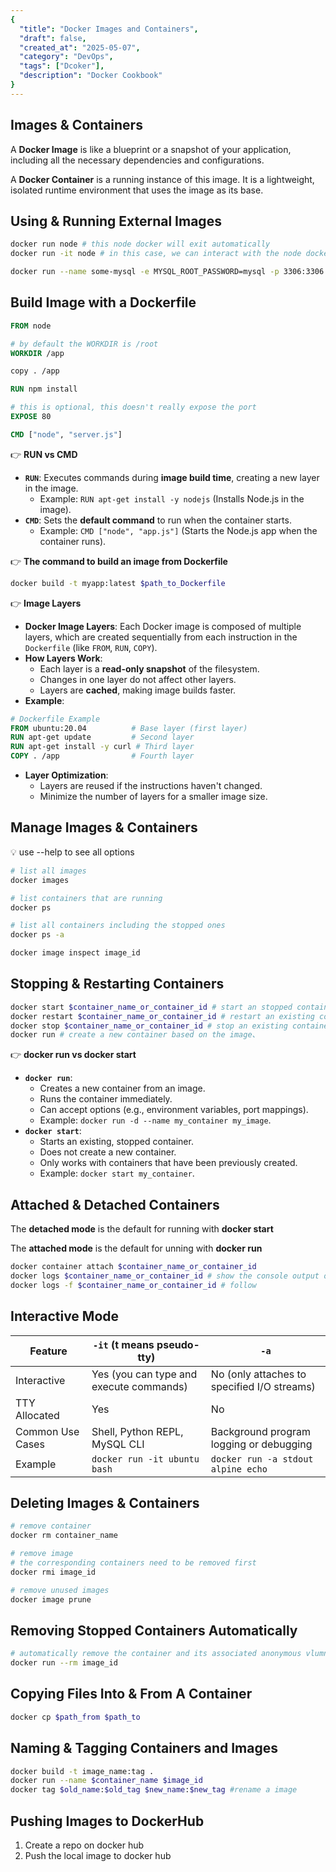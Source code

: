 ```yaml
---
{
  "title": "Docker Images and Containers",
  "draft": false,
  "created_at": "2025-05-07",
  "category": "DevOps",
  "tags": ["Dcoker"],
  "description": "Docker Cookbook"
}
---
```




## Images & Containers

A **Docker Image** is like a blueprint or a snapshot of your application, including all the necessary dependencies and configurations.

A **Docker Container** is a running instance of this image. It is a lightweight, isolated runtime environment that uses the image as its base.



## Using & Running External Images

```bash
docker run node # this node docker will exit automatically
docker run -it node # in this case, we can interact with the node docker

docker run --name some-mysql -e MYSQL_ROOT_PASSWORD=mysql -p 3306:3306 -d mysql:9.3.0
```



## Build Image with a Dockerfile

```dockerfile
FROM node

# by default the WORKDIR is /root
WORKDIR /app

copy . /app

RUN npm install

# this is optional, this doesn't really expose the port
EXPOSE 80

CMD ["node", "server.js"]
```

👉 **RUN vs CMD**

* **`RUN`**: Executes commands during **image build time**, creating a new layer in the image.
  - Example: `RUN apt-get install -y nodejs` (Installs Node.js in the image).
* **`CMD`**: Sets the **default command** to run when the container starts.
  - Example: `CMD ["node", "app.js"]` (Starts the Node.js app when the container runs).

👉 **The command to build an image from Dockerfile**

```bash
docker build -t myapp:latest $path_to_Dockerfile
```

👉 **Image Layers**

- **Docker Image Layers**: Each Docker image is composed of multiple layers, which are created sequentially from each instruction in the `Dockerfile` (like `FROM`, `RUN`, `COPY`).
- **How Layers Work**:
  - Each layer is a **read-only snapshot** of the filesystem.
  - Changes in one layer do not affect other layers.
  - Layers are **cached**, making image builds faster.
- **Example**:

```dockerfile
# Dockerfile Example
FROM ubuntu:20.04          # Base layer (first layer)
RUN apt-get update         # Second layer
RUN apt-get install -y curl # Third layer
COPY . /app                # Fourth layer
```

- **Layer Optimization**:
  - Layers are reused if the instructions haven't changed.
  - Minimize the number of layers for a smaller image size.

## Manage Images & Containers

💡 use --help to see all options

```bash
# list all images
docker images

# list containers that are running
docker ps

# list all containers including the stopped ones
docker ps -a

docker image inspect image_id
```

## Stopping & Restarting Containers

```bash
docker start $container_name_or_container_id # start an stopped container, by default in detach mode
docker restart $container_name_or_container_id # restart an existing container
docker stop $container_name_or_container_id # stop an existing container
docker run # create a new container based on the image、
```

👉 **docker run vs docker start**

- **`docker run`**:
  - Creates a new container from an image.
  - Runs the container immediately.
  - Can accept options (e.g., environment variables, port mappings).
  - Example: `docker run -d --name my_container my_image`.
- **`docker start`**:
  - Starts an existing, stopped container.
  - Does not create a new container.
  - Only works with containers that have been previously created.
  - Example: `docker start my_container`.

## Attached & Detached Containers

The **detached mode** is the default for running with **docker start**

The **attached mode** is the default for unning with **docker run**

```bash
docker container attach $container_name_or_container_id
docker logs $container_name_or_container_id # show the console output of container
docker logs -f $container_name_or_container_id # follow
```

## Interactive Mode

| Feature          | `-it` (t means pseudo-tty)              | `-a`                                        |
| ---------------- | --------------------------------------- | ------------------------------------------- |
| Interactive      | Yes (you can type and execute commands) | No (only attaches to specified I/O streams) |
| TTY Allocated    | Yes                                     | No                                          |
| Common Use Cases | Shell, Python REPL, MySQL CLI           | Background program logging or debugging     |
| Example          | `docker run -it ubuntu bash`            | `docker run -a stdout alpine echo`          |

## Deleting Images & Containers

```bash
# remove container
docker rm container_name

# remove image
# the corresponding containers need to be removed first
docker rmi image_id

# remove unused images
docker image prune
```

## Removing Stopped Containers Automatically

```bash
# automatically remove the container and its associated anonymous vlumns when it exits
docker run --rm image_id
```

## Copying Files Into & From A Container

```bash
docker cp $path_from $path_to
```

## Naming & Tagging Containers and Images

```bash
docker build -t image_name:tag . 
docker run --name $container_name $image_id
docker tag $old_name:$old_tag $new_name:$new_tag #rename a image
```

## Pushing Images to DockerHub

1. Create a repo on docker hub
2. Push the local image to docker hub



